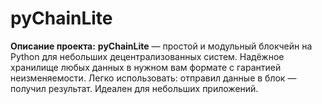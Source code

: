 # pyChainLite
**Описание проекта:**  **pyChainLite** — простой и модульный блокчейн на Python для небольших децентрализованных систем. Надёжное хранилище любых данных в нужном вам формате с гарантией неизменяемости. Легко использовать: отправил данные в блок — получил результат. Идеален для небольших приложений.
